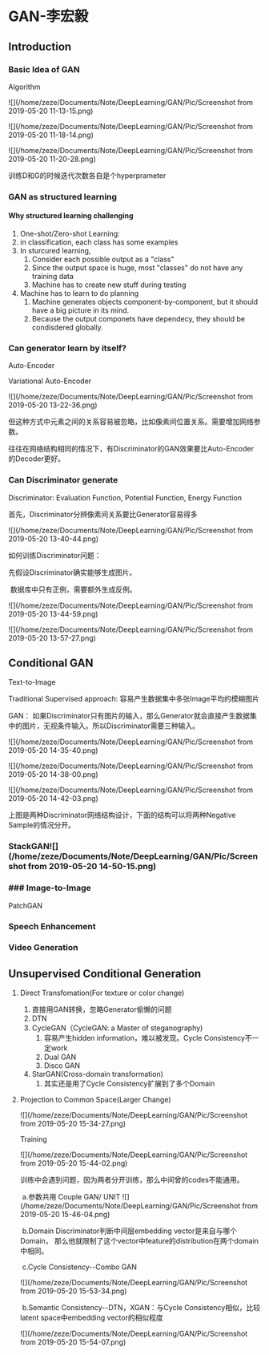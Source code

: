 # GAN-李宏毅

## Introduction

### Basic Idea of GAN

Algorithm

![](/home/zeze/Documents/Note/DeepLearning/GAN/Pic/Screenshot from 2019-05-20 11-13-15.png)

![](/home/zeze/Documents/Note/DeepLearning/GAN/Pic/Screenshot from 2019-05-20 11-18-14.png)

![](/home/zeze/Documents/Note/DeepLearning/GAN/Pic/Screenshot from 2019-05-20 11-20-28.png)

训练D和G的时候迭代次数各自是个hyperprameter

### GAN as structured learning

#### Why structured learning challenging

1.  One-shot/Zero-shot Learning:
   1. in classification, each class has some examples
   2. In sturcured learning,
      1. Consider each possible output as a "class"
      2. Since the output space is huge, most "classes" do not have any training data
      3. Machine has to create new stuff during testing
2. Machine has to learn to do planning
   1. Machine generates objects component-by-component, but it should have a big picture in its mind.
   2. Because the output componets have dependecy, they should be condisdered globally.

### Can generator learn by itself?

Auto-Encoder

Variational Auto-Encoder

![](/home/zeze/Documents/Note/DeepLearning/GAN/Pic/Screenshot from 2019-05-20 13-22-36.png)

但这种方式中元素之间的关系容易被忽略，比如像素间位置关系。需要增加网络参数。

往往在网络结构相同的情况下，有Discriminator的GAN效果要比Auto-Encoder的Decoder更好。

### Can Discriminator generate

Discriminator: Evaluation Function, Potential Function, Energy Function

首先，Discriminator分辨像素间关系要比Generator容易得多

![](/home/zeze/Documents/Note/DeepLearning/GAN/Pic/Screenshot from 2019-05-20 13-40-44.png)

如何训练Discriminator问题：

先假设Discriminator确实能够生成图片。 

​	数据库中只有正例，需要额外生成反例。

![](/home/zeze/Documents/Note/DeepLearning/GAN/Pic/Screenshot from 2019-05-20 13-44-59.png)

![](/home/zeze/Documents/Note/DeepLearning/GAN/Pic/Screenshot from 2019-05-20 13-57-27.png)

 

## Conditional GAN

Text-to-Image

Traditional Supervised approach: 容易产生数据集中多张Image平均的模糊图片

GAN：
	如果Discriminator只有图片的输入，那么Generator就会直接产生数据集中的图片，无视条件输入。所以Discriminator需要三种输入。

![](/home/zeze/Documents/Note/DeepLearning/GAN/Pic/Screenshot from 2019-05-20 14-35-40.png)

![](/home/zeze/Documents/Note/DeepLearning/GAN/Pic/Screenshot from 2019-05-20 14-38-00.png)

![](/home/zeze/Documents/Note/DeepLearning/GAN/Pic/Screenshot from 2019-05-20 14-42-03.png)

上图是两种Discriminator网络结构设计，下面的结构可以将两种Negative Sample的情况分开。

### StackGAN![](/home/zeze/Documents/Note/DeepLearning/GAN/Pic/Screenshot from 2019-05-20 14-50-15.png)

### ### Image-to-Image

PatchGAN

### Speech Enhancement

### Video Generation

## Unsupervised Conditional Generation

1. Direct Transfomation(For texture or color change)

   1. 直接用GAN转换，忽略Generator偷懒的问题
   2. DTN
   3. CycleGAN（CycleGAN: a Master of steganography)
      1. 容易产生hidden information，难以被发现。Cycle Consistency不一定work
      2. Dual GAN
      3. Disco GAN
   4. StarGAN(Cross-domain transformation)
      1. 其实还是用了Cycle Consistency扩展到了多个Domain

2. Projection to Common Space(Larger Change)

   ![](/home/zeze/Documents/Note/DeepLearning/GAN/Pic/Screenshot from 2019-05-20 15-34-27.png)

   Training

   ![](/home/zeze/Documents/Note/DeepLearning/GAN/Pic/Screenshot from 2019-05-20 15-44-02.png)

   训练中会遇到问题，因为两者分开训练，那么中间曾的codes不能通用。

   ​	a.参数共用 Couple GAN/ UNIT	![](/home/zeze/Documents/Note/DeepLearning/GAN/Pic/Screenshot from 2019-05-20 15-46-04.png)

   ​	b.Domain Discriminator判断中间层embedding vector是来自与哪个Domain， 那么他就限制了这个vector中feature的distribution在两个domain中相同。

   ​	c.Cycle Consistency--Combo GAN

   ![](/home/zeze/Documents/Note/DeepLearning/GAN/Pic/Screenshot from 2019-05-20 15-53-34.png)

   ​	b.Semantic Consistency--DTN，XGAN：与Cycle Consistency相似，比较latent space中embedding vector的相似程度

   ![](/home/zeze/Documents/Note/DeepLearning/GAN/Pic/Screenshot from 2019-05-20 15-54-07.png)

